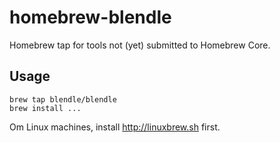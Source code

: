 # homebrew-blendle

Homebrew tap for tools not (yet) submitted to Homebrew Core.

## Usage

```
brew tap blendle/blendle
brew install ...
```

Om Linux machines, install http://linuxbrew.sh first.
